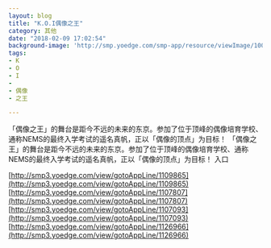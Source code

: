 ```yaml
---
layout: blog
title: "K.O.I偶像之王"
category: 其他
date: "2018-02-09 17:02:54"
background-image: 'http://smp.yoedge.com/smp-app/resource/viewImage/1003586appline.png'
tags:
- K
- O
- I
-  
- 偶像
- 之王

---
```

「偶像之王」的舞台是距今不远的未来的东京。参加了位于顶峰的偶像培育学校、通称NEMS的最终入学考试的遥名真帆，正以「偶像的顶点」为目标！
「偶像之王」的舞台是距今不远的未来的东京。参加了位于顶峰的偶像培育学校、通称NEMS的最终入学考试的遥名真帆，正以「偶像的顶点」为目标！
入口

[http://smp3.yoedge.com/view/gotoAppLine/1109865](http://smp3.yoedge.com/view/gotoAppLine/1109865)
[http://smp3.yoedge.com/view/gotoAppLine/1107807](http://smp3.yoedge.com/view/gotoAppLine/1107807)
[http://smp3.yoedge.com/view/gotoAppLine/1107093](http://smp3.yoedge.com/view/gotoAppLine/1107093)
[http://smp3.yoedge.com/view/gotoAppLine/1126966](http://smp3.yoedge.com/view/gotoAppLine/1126966)

        
